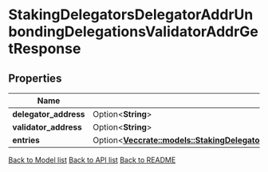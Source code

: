 # StakingDelegatorsDelegatorAddrUnbondingDelegationsValidatorAddrGetResponse

## Properties

Name | Type | Description | Notes
------------ | ------------- | ------------- | -------------
**delegator_address** | Option<**String**> |  | [optional]
**validator_address** | Option<**String**> |  | [optional]
**entries** | Option<[**Vec<crate::models::StakingDelegatorsDelegatorAddrUnbondingDelegationsValidatorAddrGetResponseEntriesInner>**](_staking_delegators__delegatorAddr__unbonding_delegations__validatorAddr__get_response_entries_inner.md)> |  | [optional]

[Back to Model list](../README.md#documentation-for-models) [Back to API list](../README.md#documentation-for-api-endpoints) [Back to README](../README.md)


